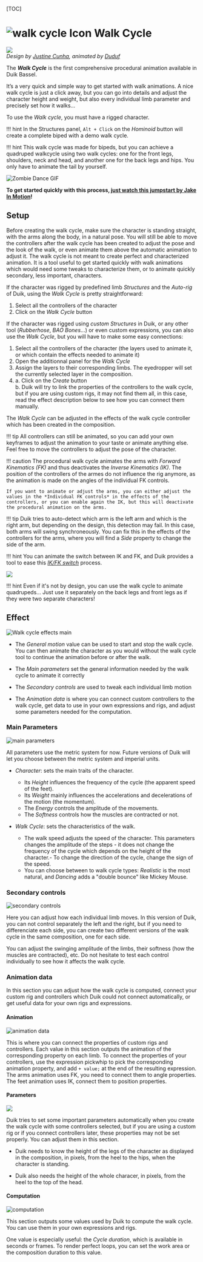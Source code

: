 [TOC]

# ![walk cycle Icon](img\duik-icons\automation\walkcycle-icon-r.png) Walk Cycle

![](img/examples/Goyle_walk.gif)  
*Design by [Justine Cunha](https://www.artstation.com/jusdraw), animated by [Duduf](http://duduf.com)*

The ***Walk Cycle*** is the first comprehensive procedural animation available in Duik Bassel.

It’s a very quick and simple way to get started with walk animations. A nice walk cycle is just a click away, but you can go into details and adjust the character height and weight, but also every individual limb parameter and precisely set how it walks…

To use the *Walk cycle*, you must have a rigged character.

!!! hint
    In the Structures panel, `Alt + Click` on the *Hominoid* button will create a complete biped with a demo walk cycle.

!!! hint
    This walk cycle was made for bipeds, but you can achieve a quadruped walkcycle using two walk cycles: one for the front legs, shoulders, neck and head, and another one for the back legs and hips. You only have to animate the tail by yourself.

![Zombie Dance GIF](img/examples/zombiedancerig.gif)

**To get started quickly with this process, [just watch this jumpstart by Jake In Motion](https://www.youtube.com/watch?v=i63vPXJ00r0)!**

## Setup

Before creating the walk cycle, make sure the character is standing straight, with the arms along the body, in a natural pose.
You will still be able to move the controllers after the walk cycle has been created to adjust the pose and the look of the walk, or even animate them above the automatic animation to adjust it.
The walk cycle is not meant to create perfect and characterized animation. It is a tool useful to get started quickly with walk animations which would need some tweaks to characterize them, or to animate quickly secondary, less important, characters.

If the character was rigged by predefined limb *Structures* and the *Auto-rig* of Duik, using the *Walk Cycle* is pretty straightforward:

1. Select all the controllers of the character
2. Click on the *Walk Cycle* button

If the character was rigged using *custom Structures* in Duik, or any other tool (*Rubberhose*, *BAO Bones*...) or even custom expressions, you can also use the *Walk Cycle*, but you will have to make some easy connections:

1. Select all the controllers of the character (the layers used to animate it, or which contain the effects needed to animate it)
2. Open the additionnal panel for the *Walk Cycle*
3. Assign the layers to their corresponding limbs. The eyedropper will set the currently selected layer in the composition.
4. a. Click on the *Create* button  
    b. Duik will try to link the properties of the controllers to the walk cycle, but if you are using custom rigs, it may not find them all, in this case, read the effect description below to see how you can connect them manually.

The *Walk Cycle* can be adjusted in the effects of the walk cycle controller which has been created in the composition.

!!! tip
    All controllers can still be animated, so you can add your own keyframes to adjust the animation to your taste or animate anything else. Feel free to move the controllers to adjust the pose of the character.

!!! caution
    The procedural walk cycle animates the arms with *Forward Kinematics (FK)* and thus deactivates the *Inverse Kinematics (IK)*. The position of the controllers of the armes do not influence the rig anymore, as the animation is made on the angles of the individual FK controls.

    If you want to animate or adjust the arms, you can either adjust the values in the *Individual FK controls* in the effects of the controllers, or you can enable again the IK, but this will deactivate the procedural animation on the arms.
    
!!! tip
    Duik tries to auto-detect which arm is the left arm and which is the right arm, but depending on the design, this detection may fail. In this case, both arms will swing synchroneously.
    You can fix this in the effects of the controllers for the arms, where you will find a *Side* property to change the side of the arm.

!!! hint
    You can animate the switch between IK and FK, and Duik provides a tool to ease this [*IK/FK switch*](ik-fk-switch.md) process.

    
![](img/examples/cat.gif)

!!! hint
    Even if it's not by design, you can use the walk cycle to animate quadrupeds... Just use it separately on the back legs and front legs as if they were two separate characters!


## Effect

![Walk cycle effects main](img\duik-screenshots\S-Rigging\S-Rigging-Automations\Walkcycle-effectsmain.PNG)

- The *General motion* value can be used to start and stop the walk cycle. You can then animate the character as you would without the walk cycle tool to continue the animation before or after the walk.

- The *Main parameters* set the general information needed by the walk cycle to animate it correctly

- The *Secondary controls* are used to tweak each individual limb motion

- The *Animation data* is where you can connect custom controllers to the walk cycle, get data to use in your own expressions and rigs, and adjust some parameters needed for the computation.

### Main Parameters

![main parameters](img\duik-screenshots\S-Rigging\S-Rigging-Automations\Walkcycle-effects-detail\mainparameters.png)

All parameters use the metric system for now. Future versions of Duik will let you choose between the metric system and imperial units.

- *Character*: sets the main traits of the character.

    - Its *Height* influences the frequency of the cycle (the apparent speed of the feet).
    - Its *Weight* mainly influences the accelerations and decelerations of the motion (the momentum).
    - The *Energy* controls the amplitude of the movements.
    - The *Softness* controls how the muscles are contracted or not.

- *Walk Cycle*: sets the characteristics of the walk.

    - The walk speed adjusts the speed of the character. This parameters changes the amplitude of the steps - it does not change the frequency of the cycle which depends on the height of the character.- To change the direction of the cycle, change the sign of the speed.
    - You can choose between to walk cycle types: *Realistic* is the most natural, and *Dancing* adds a "double bounce" like Mickey Mouse.

### Secondary controls

![secondary controls](img\duik-screenshots\S-Rigging\S-Rigging-Automations\Walkcycle-effects-detail\secondarycontrols.png)

Here you can adjust how each individual limb moves. In this version of Duik, you can not control separately the left and the right, but if you need to differenciate each side, you can create two different versions of the walk cycle in the same composition, one for each side.

You can adjust the swinging amplitude of the limbs, their softness (how the muscles are contracted), etc. Do not hesitate to test each control individually to see how it affects the walk cycle.

### Animation data

In this section you can adjust how the walk cycle is computed, connect your custom rig and controllers which Duik could not connect automatically, or get useful data for your own rigs and expressions.

#### Animation

![animation data](img\duik-screenshots\S-Rigging\S-Rigging-Automations\Walkcycle-effects-detail\animationdata.png)

This is where you can connect the properties of custom rigs and controllers. Each value in this section outputs the animation of the corresponding property on each limb. To connect the properties of your controllers, use the expression pickwhip to pick the corresponding animation property, and add `+ value;` at the end of the resulting expression.
The arms animation uses FK, you need to connect them to angle properties.
The feet animation uses IK, connect them to position properties.

#### Parameters

![](img\duik-screenshots\S-Rigging\S-Rigging-Automations\Walkcycle-effects-detail\animdata-parameters.png)

Duik tries to set some important parameters automatically when you create the walk cycle with some controllers selected, but if you are using a custom rig or if you connect controllers later, these properties may not be set properly. You can adjust them in this section.

- Duik needs to know the height of the legs of the character as displayed in the composition, in pixels, from the heel to the hips, when the character is standing.

- Duik also needs the height of the whole characer, in pixels, from the heel to the top of the head.

#### Computation

![computation](img\duik-screenshots\S-Rigging\S-Rigging-Automations\Walkcycle-effects-detail\computation.png)

This section outputs some values used by Duik to compute the walk cycle. You can use them in your own expressions and rigs.

One value is especially useful: the *Cycle duration*, which is available in seconds or frames. To render perfect loops, you can set the work area or the composition duration to this value.
